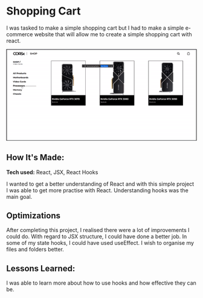 # Shopping Cart
I was tasked to make a simple shopping cart but I had to make a simple e-commerce website that will allow me to create a simple shopping cart with react.


![alt tag](./src/images/gif.gif)

## How It's Made:

**Tech used:** React, JSX, React Hooks

I wanted to get a better understanding of React and with this simple project I was able to get more practise with React. Understanding hooks was the main goal.

## Optimizations

After completing this project, I realised there were a lot of improvements I could do. With regard to JSX structure, I could have done a better job. In some of my state hooks, I could have used useEffect. I wish to organise my files and folders better. 

## Lessons Learned:

I was able to learn more about how to use hooks and how effective they can be. 